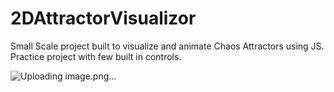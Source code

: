 # 2DAttractorVisualizor
Small Scale project built to visualize and animate Chaos Attractors using JS. Practice project with few built in controls.

![Uploading image.png…]()

